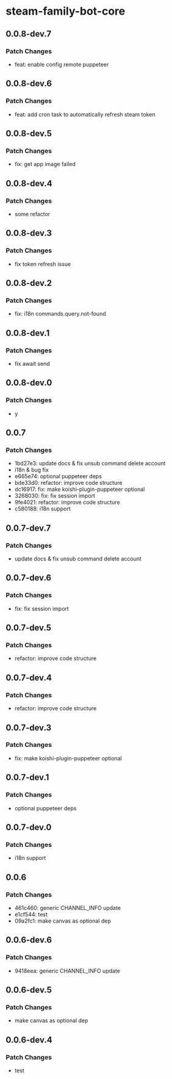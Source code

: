 # steam-family-bot-core

## 0.0.8-dev.7

### Patch Changes

- feat: enable config remote puppeteer

## 0.0.8-dev.6

### Patch Changes

- feat: add cron task to automatically refresh steam token

## 0.0.8-dev.5

### Patch Changes

- fix: get app image failed

## 0.0.8-dev.4

### Patch Changes

- some refactor

## 0.0.8-dev.3

### Patch Changes

- fix token refresh issue

## 0.0.8-dev.2

### Patch Changes

- fix: i18n commands.query.not-found

## 0.0.8-dev.1

### Patch Changes

- fix await send

## 0.0.8-dev.0

### Patch Changes

- y

## 0.0.7

### Patch Changes

- 1bd27e3: update docs & fix unsub command delete account
- i18n & bug fix
- e665e74: optional puppeteer deps
- bde33d0: refactor: improve code structure
- dc16917: fix: make koishi-plugin-puppeteer optional
- 3268030: fix: fix session import
- 9fe4021: refactor: improve code structure
- c580188: i18n support

## 0.0.7-dev.7

### Patch Changes

- update docs & fix unsub command delete account

## 0.0.7-dev.6

### Patch Changes

- fix: fix session import

## 0.0.7-dev.5

### Patch Changes

- refactor: improve code structure

## 0.0.7-dev.4

### Patch Changes

- refactor: improve code structure

## 0.0.7-dev.3

### Patch Changes

- fix: make koishi-plugin-puppeteer optional

## 0.0.7-dev.1

### Patch Changes

- optional puppeteer deps

## 0.0.7-dev.0

### Patch Changes

- i18n support

## 0.0.6

### Patch Changes

- 461c460: generic CHANNEL_INFO update
- e1cf544: test
- 09a2fc1: make canvas as optional dep

## 0.0.6-dev.6

### Patch Changes

- 9418eea: generic CHANNEL_INFO update

## 0.0.6-dev.5

### Patch Changes

- make canvas as optional dep

## 0.0.6-dev.4

### Patch Changes

- test
